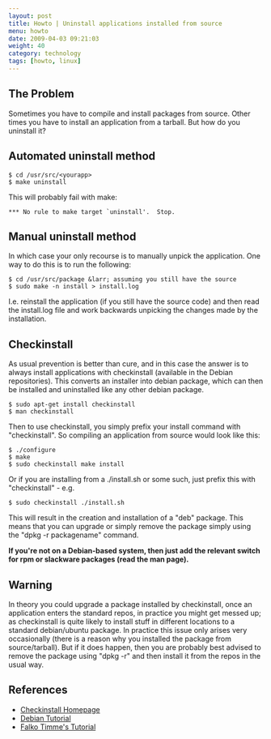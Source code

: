 ```yaml
---
layout: post
title: Howto | Uninstall applications installed from source
menu: howto
date: 2009-04-03 09:21:03
weight: 40
category: technology
tags: [howto, linux]
---
```


## The Problem

Sometimes you have to compile and install packages from source.  Other times you have to install an application from a tarball.  But how do you uninstall it? 

## Automated uninstall method

    $ cd /usr/src/<yourapp>
    $ make uninstall

This will probably fail with make:

    *** No rule to make target `uninstall'.  Stop.

## Manual uninstall method

In which case your only recourse is to manually unpick the application. One way to do this is to run the following:

    $ cd /usr/src/package &larr; assuming you still have the source
    $ sudo make -n install > install.log

I.e. reinstall the application (if you still have the source code) and then read the install.log file and work backwards unpicking the changes made by the installation.

## Checkinstall

As usual prevention is better than cure, and in this case the answer is to always install applications with checkinstall (available in the Debian repositories).  This converts an installer into debian package, which can then be installed and uninstalled like any other debian package.

    $ sudo apt-get install checkinstall
    $ man checkinstall

Then to use checkinstall, you simply prefix your install command with "checkinstall".  So compiling an application from source would look like this:

    $ ./configure
    $ make
    $ sudo checkinstall make install

Or if you are installing from a ./install.sh or some such, just prefix this with "checkinstall" - e.g.

    $ sudo checkinstall ./install.sh

This will result in the creation and installation of a "deb" package.  This means that you can upgrade or simply remove the package simply using the "dpkg -r packagename" command.

**If you're not on a Debian-based system, then just add the relevant switch for rpm or slackware packages (read the man page).**

## Warning

In theory you could upgrade a package installed by checkinstall, once an application enters the standard repos, in practice you might get messed up; as checkinstall is quite likely to install stuff in different locations to a standard debian/ubuntu package.  In practice this issue only arises very occasionally (there is a reason why you installed the package from source/tarball).  But if it does happen, then you are probably best advised to remove the package using "dpkg -r" and then install it from the repos in the usual way.

## References

   * [Checkinstall Homepage](http://www.asic-linux.com.mx/~izto/checkinstall/)
   * [Debian Tutorial](http://www.debian-administration.org/articles/147)
   * [Falko Timme's Tutorial](http://www.falkotimme.com/howtos/checkinstall/index.php)


